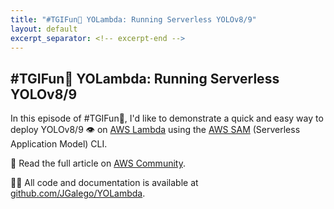 ```yaml
---
title: "#TGIFun🎈 YOLambda: Running Serverless YOLOv8/9"
layout: default
excerpt_separator: <!-- excerpt-end -->
---
```


## \#TGIFun🎈 YOLambda: Running Serverless YOLOv8/9

<!-- excerpt-start -->

In this episode of #TGIFun🎈, I'd like to demonstrate a quick and easy way to deploy YOLOv8/9 👁️ on [AWS Lambda](https://aws.amazon.com/lambda/) using the [AWS SAM](https://aws.amazon.com/serverless/sam/) (Serverless Application Model) CLI.

📝 Read the full article on [AWS Community](https://community.aws/content/2eb0Lh8m0wiYKPe0A26aY37fz0C/tgifun-yolambda-running-serverless-yolov8-9).

👨‍💻 All code and documentation is available at [github.com/JGalego/YOLambda](https://github.com/JGalego/YOLambda).

<!-- excerpt-end -->